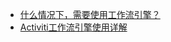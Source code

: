 



* [什么情况下，需要使用工作流引擎？](https://www.zhihu.com/question/20857512)
* [Activiti工作流引擎使用详解](https://blog.csdn.net/m0_37327416/article/details/71743368)
